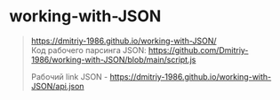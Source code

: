 # working-with-JSON
> https://dmitriy-1986.github.io/working-with-JSON/ <br>
> Код рабочего парсинга JSON: https://github.com/Dmitriy-1986/working-with-JSON/blob/main/script.js
>
> Рабочий link JSON - https://dmitriy-1986.github.io/working-with-JSON/api.json 
